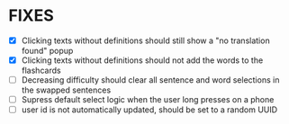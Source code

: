 # FIXES

- [x] Clicking texts without definitions should still show a "no translation found" popup
- [x] Clicking texts without definitions should not add the words to the flashcards
- [ ] Decreasing difficulty should clear all sentence and word selections in the swapped sentences
- [ ] Supress default select logic when the user long presses on a phone
- [ ] user id is not automatically updated, should be set to a random UUID
